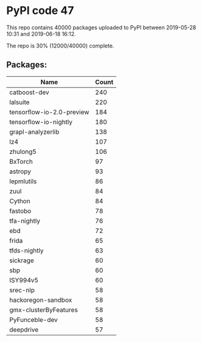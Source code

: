 # PyPI code 47

This repo contains 40000 packages uploaded to PyPI between 
2019-05-28 10:31 and 2019-06-18 16:12.

The repo is 30% (12000/40000) complete.

## Packages:

| Name  | Count |
| ----- | ----- |
| catboost-dev | 240 |
| lalsuite | 220 |
| tensorflow-io-2.0-preview | 184 |
| tensorflow-io-nightly | 180 |
| grapl-analyzerlib | 138 |
| lz4 | 107 |
| zhulong5 | 106 |
| BxTorch | 97 |
| astropy | 93 |
| lepmlutils | 86 |
| zuul | 84 |
| Cython | 84 |
| fastobo | 78 |
| tfa-nightly | 76 |
| ebd | 72 |
| frida | 65 |
| tfds-nightly | 63 |
| sickrage | 60 |
| sbp | 60 |
| ISY994v5 | 60 |
| srec-nlp | 58 |
| hackoregon-sandbox | 58 |
| gmx-clusterByFeatures | 58 |
| PyFunceble-dev | 58 |
| deepdrive | 57 |


